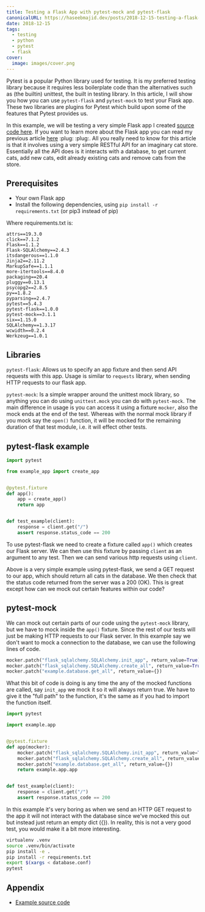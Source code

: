 ```yaml
---
title: Testing a Flask App with pytest-mock and pytest-flask
canonicalURL: https://haseebmajid.dev/posts/2018-12-15-testing-a-flask-app-with-pytest-mock-and-pytest-flask/
date: 2018-12-15
tags:
  - testing
  - python
  - pytest
  - flask
cover:
  image: images/cover.png
---
```

Pytest is a popular Python library used for testing. It is my preferred testing library because it requires less boilerplate code than the alternatives such as (the builtin) unittest, the built in testing library.
In this article, I will show you how you can use `pytest-flask` and `pytest-mock` to test your Flask app. These two
libraries are plugins for Pytest which build upon some of the features that Pytest provides us.

In this example, we will be testing a very simple Flask app I created [source code here](https://gitlab.com/hmajid2301/articles/-/tree/master/9.%20Testing%20with%20pytest-mock%20and%20pytest-flask/source_code).
If you want to learn more about the Flask app you can read my previous article [here](/posts/2018-11-24-building-a-simple-flask-app-with-sqlalchemy-and-docker/) :plug: :plug:.
All you really need to know for this article is that it involves using a very simple RESTful API for an imaginary cat store. Essentially all the API does is it interacts with a database,
to get current cats, add new cats, edit already existing cats and remove cats from the store.

## Prerequisites

- Your own Flask app
- Install the following dependencies, using `pip install -r requirements.txt` (or pip3 instead of pip)

Where requirements.txt is:

```text
attrs==19.3.0
click==7.1.2
Flask==1.1.2
Flask-SQLAlchemy==2.4.3
itsdangerous==1.1.0
Jinja2==2.11.2
MarkupSafe==1.1.1
more-itertools==8.4.0
packaging==20.4
pluggy==0.13.1
psycopg2==2.8.5
py==1.8.2
pyparsing==2.4.7
pytest==5.4.3
pytest-flask==1.0.0
pytest-mock==3.1.1
six==1.15.0
SQLAlchemy==1.3.17
wcwidth==0.2.4
Werkzeug==1.0.1
```

## Libraries

`pytest-flask`: Allows us to specify an app fixture and then send API requests with this app. Usage is similar to `requests` library, when sending HTTP requests to our flask app.

`pytest-mock`: Is a simple wrapper around the unittest mock library, so anything you can do using `unittest.mock` you can do with `pytest-mock`. The main difference in usage is you can access it using a fixture `mocker`, also the mock ends at the end of the test. Whereas with the normal mock library if you mock say the `open()` function, it will be mocked for the remaining duration of that test module, i.e. it will effect other tests.

## pytest-flask example

```python
import pytest

from example_app import create_app


@pytest.fixture
def app():
    app = create_app()
    return app


def test_example(client):
    response = client.get("/")
    assert response.status_code == 200
```

To use pytest-flask we need to create a fixture called `app()` which creates our Flask server. We can then use this fixture by passing `client`
as an argument to any test. Then we can send various http requests using `client`.

Above is a very simple example using pytest-flask, we send a GET request to our app, which should return all cats in the database.
We then check that the status code returned from the server was a 200 (OK). This is great except how can we mock out certain features within our code?

## pytest-mock

We can mock out certain parts of our code using the `pytest-mock` library, but we have to mock inside the `app()` fixture. Since the rest of our tests will just be making HTTP requests to our Flask server. In this example say we don't want to mock a connection to the database, we can use the following lines of code.

```python
mocker.patch("flask_sqlalchemy.SQLAlchemy.init_app", return_value=True)
mocker.patch("flask_sqlalchemy.SQLAlchemy.create_all", return_value=True)
mocker.patch("example.database.get_all", return_value={})
```

What this bit of code is doing is any time the any of the mocked functions are called, say `init_app` we mock it so it will always return true. We have to give it the "full path" to the function, it's the same as if you had to import the function itself.

```python
import pytest

import example.app


@pytest.fixture
def app(mocker):
    mocker.patch("flask_sqlalchemy.SQLAlchemy.init_app", return_value=True)
    mocker.patch("flask_sqlalchemy.SQLAlchemy.create_all", return_value=True)
    mocker.patch("example.database.get_all", return_value={})
    return example.app.app


def test_example(client):
    response = client.get("/")
    assert response.status_code == 200
```

In this example it's very boring as when we send an HTTP GET request to the app it will not interact with the database since we've mocked this out but instead just return an empty dict ({}). In reality, this is
not a very good test, you would make it a bit more interesting.

```bash
virtualenv .venv
source .venv/bin/activate
pip install -e .
pip install -r requirements.txt
export $(xargs < database.conf)
pytest
```

## Appendix

- [Example source code](/https://gitlab.com/hmajid2301/blog/-/tree/main/content/posts/2018-12-15-testing-a-flask-app-with-pytest-mock-and-pytest-flask/source_code)
